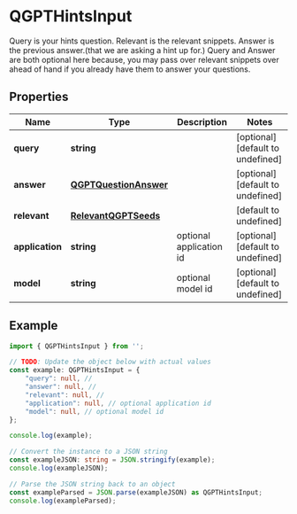 
# QGPTHintsInput

Query is your hints question. Relevant is the relevant snippets. Answer is the previous answer.(that we are asking a hint up for.)  Query and Answer are both optional here because, you may pass over relevant snippets over ahead of hand if you already have them to answer your questions.

## Properties

Name | Type | Description | Notes
------------ | ------------- | ------------- | -------------
**query** | **string** |  | [optional] [default to undefined]
**answer** | [**QGPTQuestionAnswer**](QGPTQuestionAnswer) |  | [optional] [default to undefined]
**relevant** | [**RelevantQGPTSeeds**](RelevantQGPTSeeds) |  | [default to undefined]
**application** | **string** | optional application id | [optional] [default to undefined]
**model** | **string** | optional model id | [optional] [default to undefined]

## Example

```typescript
import { QGPTHintsInput } from '';

// TODO: Update the object below with actual values
const example: QGPTHintsInput = {
    "query": null, // 
    "answer": null, // 
    "relevant": null, // 
    "application": null, // optional application id
    "model": null, // optional model id
};

console.log(example);

// Convert the instance to a JSON string
const exampleJSON: string = JSON.stringify(example);
console.log(exampleJSON);

// Parse the JSON string back to an object
const exampleParsed = JSON.parse(exampleJSON) as QGPTHintsInput;
console.log(exampleParsed);
```




